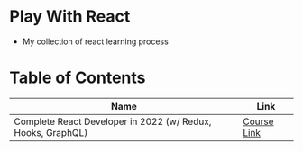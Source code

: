 # Play With React

- My collection of react learning process

# Table of Contents

| Name                                                        | Link                                                                                  |
| ----------------------------------------------------------- | ------------------------------------------------------------------------------------- |
| Complete React Developer in 2022 (w/ Redux, Hooks, GraphQL) | [Course Link](https://www.udemy.com/course/complete-react-developer-zero-to-mastery/) |

